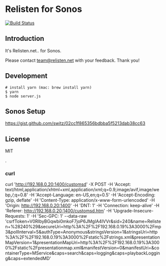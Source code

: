 # Relisten for Sonos

[![Build Status](https://ci.alecgorge.com/job/RelistenNet/job/relisten-sonos/job/master/badge/icon)](https://ci.alecgorge.com/job/RelistenNet/job/relisten-sonos/job/master/)

## Introduction

It's Relisten.net.. for Sonos.

Please contact team@relisten.net with your feedback. Thank you!

## Development

```
# install yarn (mac: brew install yarn)
$ yarn
$ node server.js
```


## Sonos Setup

https://gist.github.com/switz/02cc1f865356bdbba5f5213dab38cc63

## License

MIT

.
### curl

curl 'http://192.168.0.20:1400/customsd' -X POST -H 'Accept: text/html,application/xhtml+xml,application/xml;q=0.9,image/avif,image/webp,*/*;q=0.8' -H 'Accept-Language: en-US,en;q=0.5' -H 'Accept-Encoding: gzip, deflate' -H 'Content-Type: application/x-www-form-urlencoded' -H 'Origin: http://192.168.0.20:1400' -H 'DNT: 1' -H 'Connection: keep-alive' -H 'Referer: http://192.168.0.20:1400/customsd.htm' -H 'Upgrade-Insecure-Requests: 1' -H 'Sec-GPC: 1' --data-raw 'csrfToken=V0RIbyBGqwbi0mkoF7joP6JMgIA4IVVr&sid=240&name=Relisten+%28240%29&secureUri=http%3A%2F%2F192.168.0.19%3A3000%2Fmp3&pollInterval=5&authType=Anonymous&stringsVersion=1&stringsUri=http%3A%2F%2F192.168.0.19%3A3000%2Fstatic%2Fstrings.xml&presentationMapVersion=1&presentationMapUri=http%3A%2F%2F192.168.0.19%3A3000%2Fstatic%2Fpresentationmap.xml&manifestVersion=0&manifestUri=&containerType=MService&caps=search&caps=logging&caps=playbackLogging&caps=extendedMD'
